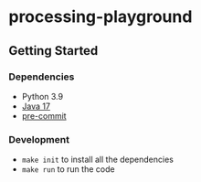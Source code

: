 # processing-playground

## Getting Started

### Dependencies

- Python 3.9
- [Java 17](https://www.oracle.com/java/technologies/downloads/#java17)
- [pre-commit](https://pre-commit.com/)

### Development
- `make init` to install all the dependencies
- `make run` to run the code
